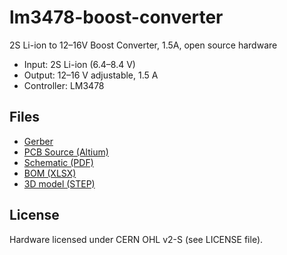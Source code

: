# lm3478-boost-converter
2S Li-ion to 12–16V Boost Converter, 1.5A, open source hardware

- Input: 2S Li-ion (6.4–8.4 V)  
- Output: 12–16 V adjustable, 1.5 A  
- Controller: LM3478  

## Files
- [Gerber](gerber.zip)
- [PCB Source (Altium)](PCB.zip)
- [Schematic (PDF)](schematic.pdf)
- [BOM (XLSX)](BOM.xlsx)
- [3D model (STEP)](3Dmodel.step)

## License
Hardware licensed under CERN OHL v2-S (see LICENSE file).

